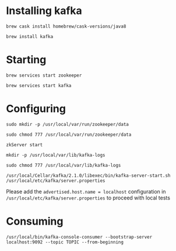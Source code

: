 
# Installing kafka

`brew cask install homebrew/cask-versions/java8`

`brew install kafka`

# Starting

`brew services start zookeeper`

`brew services start kafka`

# Configuring

`sudo mkdir -p /usr/local/var/run/zookeeper/data`

`sudo chmod 777 /usr/local/var/run/zookeeper/data`

`zkServer start`

`mkdir -p /usr/local/var/lib/kafka-logs`

`sudo chmod 777 /usr/local/var/lib/kafka-logs`

`/usr/local/Cellar/kafka/2.1.0/libexec/bin/kafka-server-start.sh /usr/local/etc/kafka/server.properties`

Please add the `advertised.host.name = localhost` configuration in `/usr/local/etc/kafka/server.properties` to proceed with local tests


# Consuming

`/usr/local/bin/kafka-console-consumer --bootstrap-server localhost:9092 --topic TOPIC --from-beginning`

